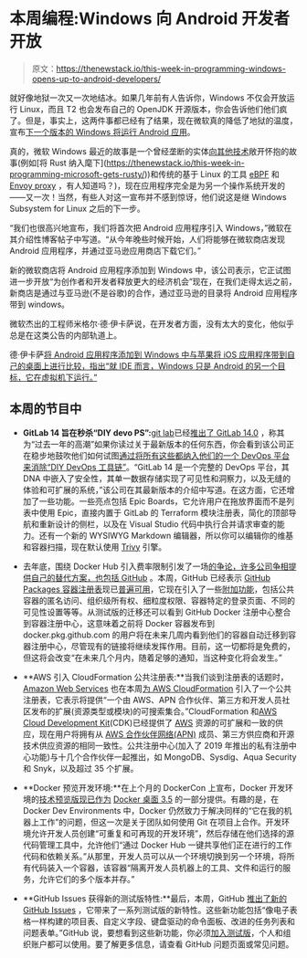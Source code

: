 # 本周编程:Windows 向 Android 开发者开放

> 原文：<https://thenewstack.io/this-week-in-programming-windows-opens-up-to-android-developers/>

就好像地狱一次又一次地结冰。如果几年前有人告诉你，Windows 不仅会开放运行 Linux，而且 T2 也会发布自己的 OpenJDK 开源版本，你会告诉他们他们疯了。但是，事实上，这两件事都已经有了结果，现在微软真的降低了地狱的温度，宣布[下一个版本的 Windows 将运行 Android 应用](https://blogs.windows.com/windowsexperience/2021/06/24/introducing-windows-11/)。

真的，微软 Windows 最近的故事是一个曾经垄断的实体[向其他技术](https://en.wikipedia.org/wiki/United_States_v._Microsoft_Corp.)敞开怀抱的故事(例如[将 Rust 纳入麾下](https://thenewstack.io/this-week-in-programming-microsoft-gets-rusty/))和传统的基于 Linux 的工具 [eBPF](https://thenewstack.io/this-week-in-programming-ebpf-coming-to-a-windows-near-you/) 和 [Envoy proxy](https://blog.envoyproxy.io/general-availability-of-envoy-on-windows-267e4544994a) ，有人知道吗？)，现在应用程序完全是为另一个操作系统开发的——又一次！当然，有些人对这一宣布并不感到惊讶，他们说这是继 Windows Subsystem for Linux 之后的下一步。

“我们也很高兴地宣布，我们将首次把 Android 应用程序引入 Windows，”微软在其介绍性博客帖子中写道。“从今年晚些时候开始，人们将能够在微软商店发现 Android 应用程序，并通过亚马逊应用商店下载它们。”

新的微软商店将 Android 应用程序添加到 Windows 中，该公司表示，它正试图进一步开放“为创作者和开发者释放更大的经济机会”现在，在我们走得太远之前，新商店是通过与亚马逊(不是谷歌)的合作，通过亚马逊的目录将 Android 应用程序带到 windows。

微软杰出的工程师米格尔·德·伊卡萨说，在开发者方面，没有太大的变化，他似乎总是在这类公告的内部轨道上。

德·伊卡萨[将 Android 应用程序添加到 Windows 中与苹果将 iOS 应用程序带到自己的桌面上进行比较，指出“就 IDE 而言，Windows 只是 Android 的另一个目标，它在虚拟机下运行。”](https://twitter.com/migueldeicaza/status/1408089914219143175)

## 本周的节目中

*   **GitLab 14 旨在秒杀“DIY devo PS”:**[git lab](https://about.gitlab.com/?utm_content=inline-mention)已经[推出了 GitLab 14.0](https://about.gitlab.com/releases/2021/06/22/gitlab-14-0-released/) ，称其为“过去一年的高潮”如果你读过关于最新版本的任何东西，你会看到该公司正在稳步地鼓吹他们如何试图[通过将所有这些都纳入他们的一个 DevOps 平台来消除“DIY DevOps 工具链”](https://about.gitlab.com/blog/2021/06/22/gitlab-14-modern-devops/)。“GitLab 14 是一个完整的 DevOps 平台，其 DNA 中嵌入了安全性，其单一数据存储实现了可见性和洞察力，以及无缝的体验和可扩展的系统，”该公司在其最新版本的介绍中写道。在这方面，它还增加了一些功能。一些亮点包括 Epic Boards，它允许用户在拖放界面而不是列表中使用 Epic，直接内置于 GitLab 的 Terraform 模块注册表，简化的顶部导航和重新设计的侧栏，以及在 Visual Studio 代码中执行合并请求审查的能力。还有一个新的 WYSIWYG Markdown 编辑器，所以你可以编辑你的维基和容器扫描，现在默认使用 [Trivy](https://www.aquasec.com/news/trivy-vulnerability-scanner-aqua-security-adopted-by-leading-cloud-native-platforms/) 引擎。
*   去年底，围绕 Docker Hub 引入费率限制引发了一场[的争论，许多公司争相提供自己的替代方案，](https://thenewstack.io/docker-hub-limits-what-they-are-and-how-to-route-around-them/)[也包括 GitHub](https://thenewstack.io/this-week-in-programming-github-steps-in-where-dockerhub-left-off/) 。本周，GitHub 已经表示 [GitHub Packages 容器注册表](https://github.com/features/packages)现已[普遍可用](https://github.blog/2021-06-21-github-packages-container-registry-generally-available/)，它现在引入了一些[附加功能](https://github.blog/changelog/label/containers/)，包括公共容器的匿名访问、组织级所有权、细粒度权限、容器特定的登录页面、不同的可见性设置等等。从测试版的迁移还可以看到 GitHub Docker 注册中心整合到容器注册中心，这意味着之前将 Docker 容器发布到 docker.pkg.github.com 的用户将在未来几周内看到他们的容器自动迁移到容器注册中心，尽管现有的链接将继续发挥作用。目前，这一切都将是免费的，但这将会改变“在未来几个月内，随着足够的通知，当这种变化将会发生。”

*   **AWS 引入 CloudFormation 公共注册表:**当我们谈到注册表的话题时， [Amazon Web Services](https://aws.amazon.com/?utm_content=inline-mention) 也在本周[为 AWS CloudFormation](https://aws.amazon.com/blogs/aws/introducing-a-public-registry-for-aws-cloudformation/) 引入了一个公共注册表，它表示将提供“一个由 AWS、APN 合作伙伴、第三方和开发人员社区发布的扩展(资源类型或模块)的可搜索集合。”CloudFormation 和[AWS Cloud Development Kit](https://aws.amazon.com/cdk/)(CDK)已经提供了 [AWS](https://aws.amazon.com/) 资源的可扩展和一致的供应，现在用户将拥有从 [AWS 合作伙伴网络(APN)](https://aws.amazon.com/partners/) 成员、第三方供应商和开源技术供应资源的相同一致性。公共注册中心(加入了 2019 年推出的私有注册中心功能)与十几个合作伙伴一起推出，如 MongoDB、Sysdig、Aqua Security 和 Snyk，以及超过 35 个扩展。
*   **Docker 预览开发环境:**在上个月的 DockerCon 上宣布，Docker 开发环境的[技术预览版现已作为](https://www.docker.com/blog/tech-preview-docker-dev-environments/) [Docker 桌面 3.5](https://www.docker.com/products/docker-desktop) 的一部分提供。有趣的是，在 Docker Dev Environments 中，Docker 仍然致力于解决同样的“它在我的机器上工作”的问题，但这一次是关于团队如何使用 Git 在项目上合作。开发环境允许开发人员创建“可重复和可再现的开发环境”，然后存储在他们选择的源代码管理工具中，允许他们“通过 Docker Hub 一键共享他们正在进行的工作代码和依赖关系。”从那里，开发人员可以从一个环境切换到另一个环境，将所有代码装入一个容器，该容器“隔离开发人员机器上的工具、文件和运行的服务，允许它们的多个版本并存。”
*   **GitHub Issues 获得新的测试版特性:**最后，本周，GitHub [推出了新的 GitHub Issues](https://github.blog/2021-06-23-introducing-new-github-issues/) ，它带来了一系列测试版的新特性。这些新功能包括“像电子表格一样构建的项目表、自定义字段、键盘驱动的命令面板、改进的任务列表和问题表单。”GitHub 说，要想看到这些新功能，你必须[加入测试版](https://github.com/features/issues#issues-cta)，个人和组织账户都可以使用。要了解更多信息，请查看 GitHub 问题页面或常见问题。

<svg xmlns:xlink="http://www.w3.org/1999/xlink" viewBox="0 0 68 31" version="1.1"><title>Group</title> <desc>Created with Sketch.</desc></svg>